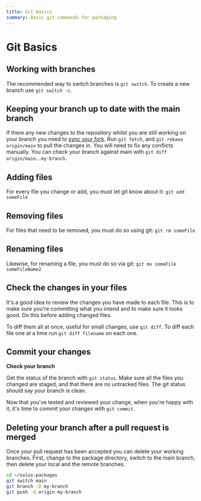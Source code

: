 ```yaml
---
title: Git Basics
summary: Basic git commands for packaging
---
```


# Git Basics

## Working with branches

The recommended way to switch branches is `git switch`.
To create a new branch use `git switch -c`.

## Keeping your branch up to date with the main branch

If there any new changes to the repository whilst you are still working on your branch you need to [sync your fork](https://docs.github.com/en/pull-requests/collaborating-with-pull-requests/working-with-forks/syncing-a-fork).
Run `git fetch`, and `git rebase origin/main` to pull the changes in.
You will need to fix any conflicts manually.
You can check your branch against main with `git diff origin/main..my-branch`.

## Adding files

For every file you change or add, you must let git know about it: `git add someFile`

## Removing files

For files that need to be removed, you must do so using git: `git rm someFile`

## Renaming files

Likewise, for renaming a file, you must do so via git: `git mv someFile someFileName2`

## Check the changes in your files

It's a good idea to review the changes you have made to each file. This is to make sure you're committing what you intend and to make sure it looks good. Do this before adding changed files.

To diff them all at once, useful for small changes, use `git diff`.
To diff each file one at a time run `git diff filename` on each one.

## Commit your changes

**Check your branch**

Get the status of the branch with `git status`. Make sure all the files you changed are staged, and that there are no untracked files. The git status should say your branch is clean.

Now that you've tested and reviewed your change, when you're happy with it, it's time to commit your changes with `git commit`.

## Deleting your branch after a pull request is merged

Once your pull request has been accepted you can delete your working branches.
First, change to the package directory, switch to the main branch, then delete your local and the remote branches.

```bash
cd ~/solus-packages
git switch main
git branch -D my-branch
git push -d origin my-branch
```
